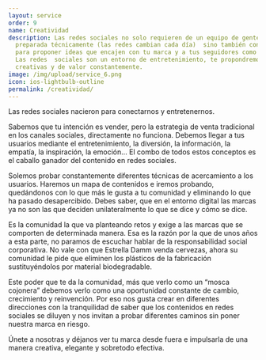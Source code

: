```yaml
---
layout: service
order: 9
name: Creatividad
description: Las redes sociales no solo requieren de un equipo de gente
  preparada técnicamente (las redes cambian cada día)  sino también con talento
  para proponer ideas que encajen con tu marca y a tus seguidores como clientes.
  Las redes  sociales son un entorno de entretenimiento, te propondremos ideas
  creativas y de valor constantemente.
image: /img/upload/service_6.png
icon: ios-lightbulb-outline
permalink: /creatividad/
---
```

Las redes sociales nacieron para conectarnos y entretenernos.

Sabemos que tu intención es vender, pero la estrategia de venta tradicional en los canales sociales, directamente no funciona. Debemos llegar a tus usuarios mediante el entretenimiento, la diversión, la información, la empatía, la inspiración, la emoción… El combo de todos estos conceptos es el caballo ganador del contenido en redes sociales.

Solemos probar constantemente diferentes técnicas de acercamiento a los usuarios. Haremos un mapa de contenidos e iremos probando, quedándonos con lo que más le gusta a tu comunidad y eliminando lo que ha pasado desapercibido. Debes saber, que en el entorno digital las marcas ya no son las que deciden unilateralmente lo que se dice y cómo se dice.

Es la comunidad la que va planteando retos y exige a las marcas que se comporten de determinada manera. Esa es la razón por la que de unos años a esta parte, no paramos de escuchar hablar de la responsabilidad social corporativa. No vale con que Estrella Damm venda cervezas, ahora su comunidad le pide que eliminen los plásticos de la fabricación sustituyéndolos por material biodegradable.

Este poder que te da la comunidad, más que verlo como un “mosca cojonera” debemos verlo como una oportunidad constante de cambio, crecimiento y reinvención. Por eso nos gusta crear en diferentes direcciones con la tranquilidad de saber que los contenidos en redes sociales se diluyen y nos invitan a probar diferentes caminos sin poner nuestra marca en riesgo.

Únete a nosotras y déjanos ver tu marca desde fuera e impulsarla de una manera creativa, elegante y sobretodo efectiva.